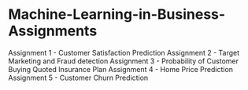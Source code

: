 # Machine-Learning-in-Business-Assignments

Assignment 1 - Customer Satisfaction Prediction
Assignment 2 - Target Marketing and Fraud detection
Assignment 3 - Probability of Customer Buying Quoted Insurance Plan
Assignment 4 - Home Price Prediction
Assignment 5 - Customer Churn Prediction
